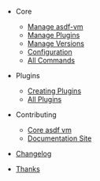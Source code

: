 <!-- docs/_sidebar.md -->

- Core

  - [Manage asdf-vm](core-manage-asdf-vm)
  - [Manage Plugins](core-manage-plugins)
  - [Manage Versions](core-manage-versions)
  - [Configuration](core-configuration) <!-- tool-versions & .asdfrc & env vars-->
  - [All Commands](core-commands) <!-- include uninstall instructions -->

- Plugins

  - [Creating Plugins](plugins-create)
  - [All Plugins](plugins-all) <!-- pulls in asdf-vm/asdf-plugins readme -->

- Contributing

  - [Core asdf vm](contributing-core-asdf-vm)
  - [Documentation Site](contributing-doc-site)

- [Changelog](changelog) <!-- pulls in changelog from repo -->
- [Thanks](thanks) <!-- credits, maintainers, contributors -->
